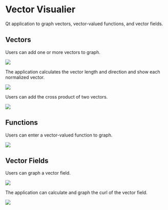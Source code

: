 # Vector Visualier
Qt application to graph vectors, vector-valued functions, and vector fields.

## Vectors

Users can add one or more vectors to graph.

![](https://user-images.githubusercontent.com/6687333/229967463-e0bca81e-334c-4f6c-911e-347f9783dcd5.png)

The application calculates the vector length and direction and show each normalized vector.

![](https://user-images.githubusercontent.com/6687333/229967473-bb5e5098-9503-4f25-a5a2-abb2c41b5ca6.png)

Users can add the cross product of two vectors.

![](https://user-images.githubusercontent.com/6687333/229967486-e7194e37-9164-40ec-8438-8ed0a1092839.png)

## Functions

Users can enter a vector-valued function to graph.

![](https://user-images.githubusercontent.com/6687333/229967948-87f45874-b6e3-410a-ba8a-2f116ebeef3a.png)

## Vector Fields

Users can graph a vector field.

![](https://user-images.githubusercontent.com/6687333/229967509-0cad66ba-91af-4522-a0eb-496a22bb294f.png)

The application can calculate and graph the curl of the vector field.

![](https://user-images.githubusercontent.com/6687333/229967518-7541827f-024d-4ee7-aa0e-ef453fd403d4.png)
